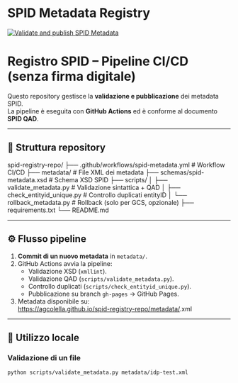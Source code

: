 # SPID Metadata Registry

[![Validate and publish SPID Metadata](https://github.com/agcolella/spid-registry-repo/actions/workflows/spid-metadata.yml/badge.svg)](https://github.com/<ORG>/<REPO>/actions/workflows/spid-metadata.yml)



# Registro SPID – Pipeline CI/CD (senza firma digitale)

Questo repository gestisce la **validazione e pubblicazione** dei metadata SPID.  
La pipeline è eseguita con **GitHub Actions** ed è conforme al documento **SPID QAD**.

---

## 📂 Struttura repository

spid-registry-repo/
├── .github/workflows/spid-metadata.yml # Workflow CI/CD
├── metadata/ # File XML dei metadata
├── schemas/spid-metadata.xsd # Schema XSD SPID
├── scripts/
│ ├── validate_metadata.py # Validazione sintattica + QAD
│ ├── check_entityid_unique.py # Controllo duplicati entityID
│ └── rollback_metadata.py # Rollback (solo per GCS, opzionale)
├── requirements.txt
└── README.md


---

## ⚙️ Flusso pipeline

1. **Commit di un nuovo metadata** in `metadata/`.
2. GitHub Actions avvia la pipeline:
   - Validazione XSD (`xmllint`).
   - Validazione QAD (`scripts/validate_metadata.py`).
   - Controllo duplicati (`scripts/check_entityid_unique.py`).
   - Pubblicazione su branch `gh-pages` → GitHub Pages.
3. Metadata disponibile su:  
https://agcolella.github.io/spid-registry-repo/metadata/<file>.xml


---

## 📖 Utilizzo locale

### Validazione di un file
```bash
python scripts/validate_metadata.py metadata/idp-test.xml

